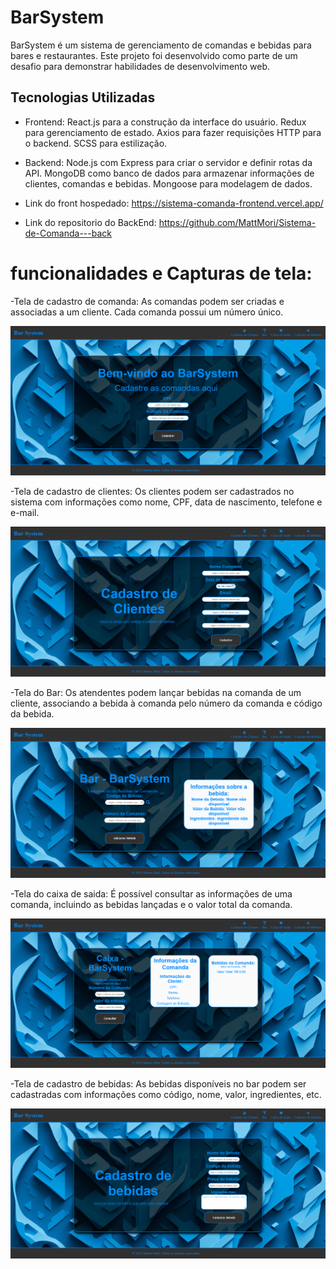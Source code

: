 # BarSystem

BarSystem é um sistema de gerenciamento de comandas e bebidas para bares e restaurantes. Este projeto foi desenvolvido como parte de um desafio para demonstrar habilidades de desenvolvimento web.

## Tecnologias Utilizadas

   - Frontend:
        React.js para a construção da interface do usuário.
        Redux para gerenciamento de estado.
        Axios para fazer requisições HTTP para o backend.
        SCSS para estilização.

   - Backend:
        Node.js com Express para criar o servidor e definir rotas da API.
        MongoDB como banco de dados para armazenar informações de clientes, comandas e bebidas.
        Mongoose para modelagem de dados.

- Link do front hospedado: https://sistema-comanda-frontend.vercel.app/
- Link do repositorio do BackEnd: https://github.com/MattMori/Sistema-de-Comanda---back


# funcionalidades e Capturas de tela:

-Tela de cadastro de comanda:
As comandas podem ser criadas e associadas a um cliente. Cada comanda possui um número único.

![Alt text](public/Capturas%20de%20Tela/Tela%20-%20Comanda.png)

-Tela de cadastro de clientes:
 Os clientes podem ser cadastrados no sistema com informações como nome, CPF, data de nascimento, telefone e e-mail.

![Alt text](public//Capturas%20de%20Tela/Tela%20-%20Cadastro.png)

-Tela do Bar:
Os atendentes podem lançar bebidas na comanda de um cliente, associando a bebida à comanda pelo número da comanda e código da bebida.

![Alt text](public//Capturas%20de%20Tela/Tela%20-%20Bar.png)

-Tela do caixa de saida:
É possível consultar as informações de uma comanda, incluindo as bebidas lançadas e o valor total da comanda.

![Alt text](public/Capturas%20de%20Tela/Tela%20-%20Caixa%20de%20Saida.png)

-Tela de cadastro de bebidas:
As bebidas disponíveis no bar podem ser cadastradas com informações como código, nome, valor, ingredientes, etc.

![Alt text](public/Capturas%20de%20Tela/Tela%20-%20Cadastrar%20bebida.png)
